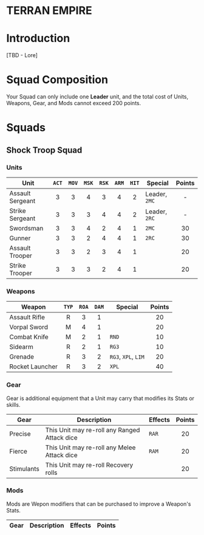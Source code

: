 # TERRAN EMPIRE

# Introduction

[TBD - Lore]

# Squad Composition

Your Squad can only include one **Leader** unit, and the total cost of Units, Weapons, Gear, and Mods cannot exceed 200 points.

# Squads

## Shock Troop Squad

### Units

|Unit|`ACT`|`MOV`|`MSK`|`RSK`|`ARM`|`HIT`|Special|Points|
|-----|:-----:|:-----:|:-----:|:-----:|:-----:|:----:|-----|:-----:|
|Assault Sergeant|3|3|4|3|4|2|Leader, `2MC`|-|
|Strike Sergeant|3|3|3|4|4|2|Leader, `2RC`|-|
|Swordsman|3|3|4|2|4|1|`2MC`|30|
|Gunner|3|3|2|4|4|1|`2RC`|30|
|Assault Trooper|3|3|2|3|4|1||20|
|Strike Trooper|3|3|3|2|4|1||20|

### Weapons

|Weapon|`TYP`|`ROA`|`DAM`|Special|Points|
|-----|:-----:|:-----:|:-----:|-----|:-----:|
|Assault Rifle|R|3|1||20|
|Vorpal Sword|M|4|1||20|
|Combat Knife|M|2|1|`RND`|10|
|Sidearm|R|2|1|`RG3`|10|
|Grenade|R|3|2|`RG3`, `XPL`, `LIM`|20|
|Rocket Launcher|R|3|2|`XPL`|40|

### Gear

Gear is additional equipment that a Unit may carry that modifies its Stats or skills.

|Gear|Description|Effects|Points|
|-----|-----|-----|:-----:|
|Precise|This Unit may re-roll any Ranged Attack dice|`RAR`|20|
|Fierce|This Unit may re-roll any Melee Attack dice|`RAM`|20|
|Stimulants|This Unit may re-roll Recovery rolls||20|

### Mods

Mods are Wepon modifiers that can be purchased to improve a Weapon's Stats.

|Gear|Description|Effects|Points|
|-----|-----|-----|:-----:|


